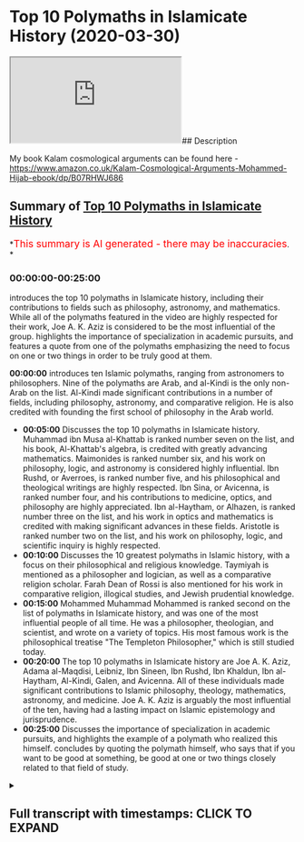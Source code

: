 # Top 10 Polymaths in Islamicate History (2020-03-30)

<iframe loading='lazy' allow='autoplay' src='https://www.youtube.com/embed/l6jwMzE5XaI'></iframe>## Description

My book Kalam cosmological arguments can be found here - <https://www.amazon.co.uk/Kalam-Cosmological-Arguments-Mohammed-Hijab-ebook/dp/B07RHWJ686>

## Summary of [Top 10 Polymaths in Islamicate History](https://www.youtube.com/watch?v=l6jwMzE5XaI)

*<span style="color:red; font-size:125%">This summary is AI generated - there may be inaccuracies</span>. *

### <a onclick="modifyYTiframeseektime('0')">00:00:00-00:25:00</a>

introduces the top 10 polymaths in Islamicate history, including their contributions to fields such as philosophy, astronomy, and mathematics. While all of the polymaths featured in the video are highly respected for their work, Joe A. K. Aziz is considered to be the most influential of the group.  highlights the importance of specialization in academic pursuits, and features a quote from one of the polymaths emphasizing the need to focus on one or two things in order to be truly good at them.

**<a onclick="modifyYTiframeseektime('0')">00:00:00</a>**  introduces ten Islamic polymaths, ranging from astronomers to philosophers. Nine of the polymaths are Arab, and al-Kindi is the only non-Arab on the list. Al-Kindi made significant contributions in a number of fields, including philosophy, astronomy, and comparative religion. He is also credited with founding the first school of philosophy in the Arab world.

* **<a onclick="modifyYTiframeseektime('300')">00:05:00</a>** Discusses the top 10 polymaths in Islamicate history. Muhammad ibn Musa al-Khattab is ranked number seven on the list, and his book, Al-Khattab's algebra, is credited with greatly advancing mathematics. Maimonides is ranked number six, and his work on philosophy, logic, and astronomy is considered highly influential. Ibn Rushd, or Averroes, is ranked number five, and his philosophical and theological writings are highly respected. Ibn Sina, or Avicenna, is ranked number four, and his contributions to medicine, optics, and philosophy are highly appreciated. Ibn al-Haytham, or Alhazen, is ranked number three on the list, and his work in optics and mathematics is credited with making significant advances in these fields. Aristotle is ranked number two on the list, and his work on philosophy, logic, and scientific inquiry is highly respected.
* **<a onclick="modifyYTiframeseektime('600')">00:10:00</a>** Discusses the 10 greatest polymaths in Islamic history, with a focus on their philosophical and religious knowledge. Taymiyah is mentioned as a philosopher and logician, as well as a comparative religion scholar. Farah Dean of Rossi is also mentioned for his work in comparative religion, illogical studies, and Jewish prudential knowledge.
* **<a onclick="modifyYTiframeseektime('900')">00:15:00</a>** Mohammed Muhammad Mohammed is ranked second on the list of polymaths in Islamicate history, and was one of the most influential people of all time. He was a philosopher, theologian, and scientist, and wrote on a variety of topics. His most famous work is the philosophical treatise "The Templeton Philosopher," which is still studied today.
* **<a onclick="modifyYTiframeseektime('1200')">00:20:00</a>** The top 10 polymaths in Islamicate history are Joe A. K. Aziz, Adama al-Maqdisi, Leibniz, Ibn Sineen, Ibn Rushd, Ibn Khaldun, Ibn al-Haytham, Al-Kindi, Galen, and Avicenna. All of these individuals made significant contributions to Islamic philosophy, theology, mathematics, astronomy, and medicine. Joe A. K. Aziz is arguably the most influential of the ten, having had a lasting impact on Islamic epistemology and jurisprudence.
* **<a onclick="modifyYTiframeseektime('1500')">00:25:00</a>** Discusses the importance of specialization in academic pursuits, and highlights the example of a polymath who realized this himself.  concludes by quoting the polymath himself, who says that if you want to be good at something, be good at one or two things closely related to that field of study.

<details><summary><h2>Full transcript with timestamps: CLICK TO EXPAND</h2></summary>

<a onclick="modifyYTiframeseektime('0')">0:00:00</a> assalamualaikum warahmatullahi what I  
<a onclick="modifyYTiframeseektime('2')">0:00:02</a> care - how are you guys doing look who  
<a onclick="modifyYTiframeseektime('6')">0:00:06</a> I've been asking me to do reading lists  
<a onclick="modifyYTiframeseektime('7')">0:00:07</a> different kinds of reading lists for  
<a onclick="modifyYTiframeseektime('8')">0:00:08</a> recommended reading and one day I might  
<a onclick="modifyYTiframeseektime('11')">0:00:11</a> actually write a reading list and put it  
<a onclick="modifyYTiframeseektime('12')">0:00:12</a> on my website  
<a onclick="modifyYTiframeseektime('14')">0:00:14</a> Muhammad a not code at UK but today  
<a onclick="modifyYTiframeseektime('18')">0:00:18</a> what I wanted to do with you guys is  
<a onclick="modifyYTiframeseektime('19')">0:00:19</a> actually take you through ten islamic  
<a onclick="modifyYTiframeseektime('22')">0:00:22</a> eight polymaths that i think you should  
<a onclick="modifyYTiframeseektime('24')">0:00:24</a> know about and i'm putting them in  
<a onclick="modifyYTiframeseektime('25')">0:00:25</a> ranking order and why have I phrased it  
<a onclick="modifyYTiframeseektime('29')">0:00:29</a> in this way ten Islamic a Poli masters  
<a onclick="modifyYTiframeseektime('31')">0:00:31</a> because Islamic a is a area where  
<a onclick="modifyYTiframeseektime('34')">0:00:34</a> Islamic rule was dominant and sometimes  
<a onclick="modifyYTiframeseektime('39')">0:00:39</a> can refer to the Caliphate like for  
<a onclick="modifyYTiframeseektime('41')">0:00:41</a> example there are made rule or are  
<a onclick="modifyYTiframeseektime('43')">0:00:43</a> bested rule etc and so when I say  
<a onclick="modifyYTiframeseektime('47')">0:00:47</a> Islamic a polymaths it doesn't  
<a onclick="modifyYTiframeseektime('48')">0:00:48</a> necessarily mean that the people that  
<a onclick="modifyYTiframeseektime('51')">0:00:51</a> are being referenced must be Muslims I  
<a onclick="modifyYTiframeseektime('52')">0:00:52</a> mean or Arabs or anything like that it  
<a onclick="modifyYTiframeseektime('55')">0:00:55</a> just means that they were living under  
<a onclick="modifyYTiframeseektime('56')">0:00:56</a> that particular rule the Islamic eighth  
<a onclick="modifyYTiframeseektime('58')">0:00:58</a> rule and I'm mentioning these ten names  
<a onclick="modifyYTiframeseektime('61')">0:01:01</a> because I do think that they are the  
<a onclick="modifyYTiframeseektime('65')">0:01:05</a> polymath are you should know about  
<a onclick="modifyYTiframeseektime('67')">0:01:07</a> now when I say polymath I'm talking  
<a onclick="modifyYTiframeseektime('70')">0:01:10</a> about someone who has a special ism in  
<a onclick="modifyYTiframeseektime('73')">0:01:13</a> more than one discipline of study and  
<a onclick="modifyYTiframeseektime('76')">0:01:16</a> has actually had an influence in that  
<a onclick="modifyYTiframeseektime('79')">0:01:19</a> academic discipline and so this is  
<a onclick="modifyYTiframeseektime('82')">0:01:22</a> different to saying for example that you  
<a onclick="modifyYTiframeseektime('85')">0:01:25</a> are the most influential person or the  
<a onclick="modifyYTiframeseektime('87')">0:01:27</a> ten most influential people culturally  
<a onclick="modifyYTiframeseektime('89')">0:01:29</a> societally politically or economically  
<a onclick="modifyYTiframeseektime('90')">0:01:30</a> that's a different thing and so for this  
<a onclick="modifyYTiframeseektime('94')">0:01:34</a> reason I'm gonna not include obviously  
<a onclick="modifyYTiframeseektime('96')">0:01:36</a> the the Prophet Muhammad and their  
<a onclick="modifyYTiframeseektime('100')">0:01:40</a> Sahaba the Companions of the Prophet or  
<a onclick="modifyYTiframeseektime('103')">0:01:43</a> even the turbine for that matter if this  
<a onclick="modifyYTiframeseektime('106')">0:01:46</a> is strictly an academic exercise where  
<a onclick="modifyYTiframeseektime('109')">0:01:49</a> we look at using my subjective value  
<a onclick="modifyYTiframeseektime('113')">0:01:53</a> judgment of course ten of the people who  
<a onclick="modifyYTiframeseektime('116')">0:01:56</a> have contributed most to in my opinion  
<a onclick="modifyYTiframeseektime('119')">0:01:59</a> obviously too in that area and what I'm  
<a onclick="modifyYTiframeseektime('126')">0:02:06</a> not including in the area is sub-saharan  
<a onclick="modifyYTiframeseektime('128')">0:02:08</a> Africa and I'll be honest with you the  
<a onclick="modifyYTiframeseektime('129')">0:02:09</a> reason why is because I have very  
<a onclick="modifyYTiframeseektime('131')">0:02:11</a> limited knowledge of the area  
<a onclick="modifyYTiframeseektime('133')">0:02:13</a> likewise I'm not including China as  
<a onclick="modifyYTiframeseektime('135')">0:02:15</a> though obviously Islam spread to China  
<a onclick="modifyYTiframeseektime('139')">0:02:19</a> I'm not including it because once again  
<a onclick="modifyYTiframeseektime('142')">0:02:22</a> my knowledge is pretty much non-existent  
<a onclick="modifyYTiframeseektime('144')">0:02:24</a> in terms of Chinese coach I'm a cadet  
<a onclick="modifyYTiframeseektime('148')">0:02:28</a> academia et cetera on these on these  
<a onclick="modifyYTiframeseektime('150')">0:02:30</a> issues so let's get started before we  
<a onclick="modifyYTiframeseektime('154')">0:02:34</a> actually start listing my criteria for  
<a onclick="modifyYTiframeseektime('157')">0:02:37</a> subjective value judgment will be  
<a onclick="modifyYTiframeseektime('159')">0:02:39</a> basically influenced in as many distinct  
<a onclick="modifyYTiframeseektime('162')">0:02:42</a> fields of study as possible so let's  
<a onclick="modifyYTiframeseektime('165')">0:02:45</a> start that number 10 the my list is L  
<a onclick="modifyYTiframeseektime('168')">0:02:48</a> Bay ruining I bitterly was a Persian he  
<a onclick="modifyYTiframeseektime('172')">0:02:52</a> was a polymath and he basically  
<a onclick="modifyYTiframeseektime('175')">0:02:55</a> specialized in more than one field he  
<a onclick="modifyYTiframeseektime('177')">0:02:57</a> specialized in astronomy in geology he  
<a onclick="modifyYTiframeseektime('181')">0:03:01</a> wrote a book called Honolulu Massoud II  
<a onclick="modifyYTiframeseektime('183')">0:03:03</a> almost out his law which was basically  
<a onclick="modifyYTiframeseektime('186')">0:03:06</a> like an encyclopedia it was encyclopedia  
<a onclick="modifyYTiframeseektime('189')">0:03:09</a> of astronomy of engineering and so on  
<a onclick="modifyYTiframeseektime('193')">0:03:13</a> and so he wrote another book called fe @  
<a onclick="modifyYTiframeseektime('197')">0:03:17</a> fe masala sorry at the feem listen art  
<a onclick="modifyYTiframeseektime('202')">0:03:22</a> and Jim which is basically and the you  
<a onclick="modifyYTiframeseektime('204')">0:03:24</a> know understanding astrology and for  
<a onclick="modifyYTiframeseektime('206')">0:03:26</a> those people at that time I strongly gen  
<a onclick="modifyYTiframeseektime('208')">0:03:28</a> astronomy were very much interlinked but  
<a onclick="modifyYTiframeseektime('210')">0:03:30</a> it was not astrological as much as it  
<a onclick="modifyYTiframeseektime('214')">0:03:34</a> was that book is actually astronomical  
<a onclick="modifyYTiframeseektime('216')">0:03:36</a> the interesting thing about by Rooney is  
<a onclick="modifyYTiframeseektime('218')">0:03:38</a> that he was also a comparative religion  
<a onclick="modifyYTiframeseektime('220')">0:03:40</a> st went to india he spent time in india  
<a onclick="modifyYTiframeseektime('223')">0:03:43</a> and he was an ideology basically he did  
<a onclick="modifyYTiframeseektime('225')">0:03:45</a> a comparative religious study between  
<a onclick="modifyYTiframeseektime('227')">0:03:47</a> like quranic and islamic precepts and  
<a onclick="modifyYTiframeseektime('230')">0:03:50</a> obviously hindu precepts and i think he  
<a onclick="modifyYTiframeseektime('231')">0:03:51</a> was probably one of the first 1050  
<a onclick="modifyYTiframeseektime('235')">0:03:55</a> milady which is gregorian calendar so  
<a onclick="modifyYTiframeseektime('239')">0:03:59</a> this is a person who has had a profound  
<a onclick="modifyYTiframeseektime('242')">0:04:02</a> impact and the reason why i put him as  
<a onclick="modifyYTiframeseektime('244')">0:04:04</a> number 10 is because of the impact he's  
<a onclick="modifyYTiframeseektime('245')">0:04:05</a> had on astronomy in particular I mean  
<a onclick="modifyYTiframeseektime('247')">0:04:07</a> this guy even basically measured the  
<a onclick="modifyYTiframeseektime('250')">0:04:10</a> radius of the sort of circumference of  
<a onclick="modifyYTiframeseektime('255')">0:04:15</a> the other of the earth and came to about  
<a onclick="modifyYTiframeseektime('258')">0:04:18</a> 2% accuracy from current day numbers so  
<a onclick="modifyYTiframeseektime('262')">0:04:22</a> this guy was most certainly someone who  
<a onclick="modifyYTiframeseektime('265')">0:04:25</a> was influential more than one field he  
<a onclick="modifyYTiframeseektime('269')">0:04:29</a> was a comparative religion Asst he was  
<a onclick="modifyYTiframeseektime('272')">0:04:32</a> an astronomer geology geology expert and  
<a onclick="modifyYTiframeseektime('276')">0:04:36</a> so on  
<a onclick="modifyYTiframeseektime('277')">0:04:37</a> number nine is al Kindi al Kindi and we  
<a onclick="modifyYTiframeseektime('281')">0:04:41</a> used to fear hope in his heart al Kindi  
<a onclick="modifyYTiframeseektime('285')">0:04:45</a> a Saba al-kindi he died 873 ad and  
<a onclick="modifyYTiframeseektime('291')">0:04:51</a> basically he was seen as like you know  
<a onclick="modifyYTiframeseektime('295')">0:04:55</a> the father of philosophy for the Arabs  
<a onclick="modifyYTiframeseektime('298')">0:04:58</a> and he was an Arab one of the only that  
<a onclick="modifyYTiframeseektime('300')">0:05:00</a> we're gonna mention on this list and the  
<a onclick="modifyYTiframeseektime('305')">0:05:05</a> reason why I put him in this is because  
<a onclick="modifyYTiframeseektime('307')">0:05:07</a> to be honest he was even referenced by I  
<a onclick="modifyYTiframeseektime('310')">0:05:10</a> mean in terms of things like mathematics  
<a onclick="modifyYTiframeseektime('312')">0:05:12</a> he might not have been as prominent but  
<a onclick="modifyYTiframeseektime('315')">0:05:15</a> in terms of philosophy he was certainly  
<a onclick="modifyYTiframeseektime('316')">0:05:16</a> incredibly influential he had a massive  
<a onclick="modifyYTiframeseektime('320')">0:05:20</a> impact to only been seen on every sana  
<a onclick="modifyYTiframeseektime('322')">0:05:22</a> his ideas would trickle through to his  
<a onclick="modifyYTiframeseektime('325')">0:05:25</a> ideas he was a physician so he basically  
<a onclick="modifyYTiframeseektime('328')">0:05:28</a> done a lot of work in medicine and  
<a onclick="modifyYTiframeseektime('333')">0:05:33</a> actually he was referenced Bible Hatem  
<a onclick="modifyYTiframeseektime('335')">0:05:35</a> and after that some contribution to  
<a onclick="modifyYTiframeseektime('339')">0:05:39</a> optics as well so you can imagine this  
<a onclick="modifyYTiframeseektime('341')">0:05:41</a> person he's put his hand in so many jars  
<a onclick="modifyYTiframeseektime('343')">0:05:43</a> and has actually been influential or  
<a onclick="modifyYTiframeseektime('347')">0:05:47</a> almost all of them talk about influence  
<a onclick="modifyYTiframeseektime('351')">0:05:51</a> number eight is al Howard's me Muhammad  
<a onclick="modifyYTiframeseektime('353')">0:05:53</a> the new even more self cover is me and  
<a onclick="modifyYTiframeseektime('356')">0:05:56</a> basically you might know him already for  
<a onclick="modifyYTiframeseektime('359')">0:05:59</a> writing a book which is very well known  
<a onclick="modifyYTiframeseektime('362')">0:06:02</a> if you don't know it you'll know about  
<a onclick="modifyYTiframeseektime('364')">0:06:04</a> the result of it which is algebra in the  
<a onclick="modifyYTiframeseektime('367')">0:06:07</a> kitab or the book that he wrote as kid  
<a onclick="modifyYTiframeseektime('369')">0:06:09</a> al khattab Albertosaurus algebra 1 mu  
<a onclick="modifyYTiframeseektime('374')">0:06:14</a> kabbalah which is basically a  
<a onclick="modifyYTiframeseektime('376')">0:06:16</a> compendious book on calculations by  
<a onclick="modifyYTiframeseektime('379')">0:06:19</a> complete by completion and balancing  
<a onclick="modifyYTiframeseektime('381')">0:06:21</a> this is a book now basically he was  
<a onclick="modifyYTiframeseektime('383')">0:06:23</a> outlining quadratic expressions and all  
<a onclick="modifyYTiframeseektime('387')">0:06:27</a> these kind of things which we learn in  
<a onclick="modifyYTiframeseektime('388')">0:06:28</a> school nowadays and by the way these  
<a onclick="modifyYTiframeseektime('391')">0:06:31</a> you'll be surprised as to the effect  
<a onclick="modifyYTiframeseektime('393')">0:06:33</a> that algebra has had on the world in  
<a onclick="modifyYTiframeseektime('394')">0:06:34</a> terms of engineering like nowadays if  
<a onclick="modifyYTiframeseektime('396')">0:06:36</a> someone if you know someone doesn't  
<a onclick="modifyYTiframeseektime('398')">0:06:38</a> doing  
<a onclick="modifyYTiframeseektime('398')">0:06:38</a> University they have to go through a  
<a onclick="modifyYTiframeseektime('401')">0:06:41</a> rigorous like mathematical program where  
<a onclick="modifyYTiframeseektime('403')">0:06:43</a> they know their algebra very well  
<a onclick="modifyYTiframeseektime('405')">0:06:45</a> because any kind of engineering you'll  
<a onclick="modifyYTiframeseektime('407')">0:06:47</a> know will depend on algebraic  
<a onclick="modifyYTiframeseektime('409')">0:06:49</a> formulations so you a lot you probably  
<a onclick="modifyYTiframeseektime('413')">0:06:53</a> walking in the street and looking at  
<a onclick="modifyYTiframeseektime('414')">0:06:54</a> buildings or maybe riding an aeroplane  
<a onclick="modifyYTiframeseektime('416')">0:06:56</a> and not realize that the impact that  
<a onclick="modifyYTiframeseektime('418')">0:06:58</a> alcohol is me has had on that is  
<a onclick="modifyYTiframeseektime('422')">0:07:02</a> actually massive because algebra has  
<a onclick="modifyYTiframeseektime('425')">0:07:05</a> facilitated the way for people to be  
<a onclick="modifyYTiframeseektime('428')">0:07:08</a> able to operate in that way  
<a onclick="modifyYTiframeseektime('430')">0:07:10</a> number seven is Maimonides or most have  
<a onclick="modifyYTiframeseektime('433')">0:07:13</a> been my own now he was a jew but it was  
<a onclick="modifyYTiframeseektime('436')">0:07:16</a> a jewish jurist the philosopher logician  
<a onclick="modifyYTiframeseektime('437')">0:07:17</a> an astronomer but this man is seen as  
<a onclick="modifyYTiframeseektime('441')">0:07:21</a> probably the most influential scholar in  
<a onclick="modifyYTiframeseektime('445')">0:07:25</a> all of judaism after him in this column  
<a onclick="modifyYTiframeseektime('448')">0:07:28</a> the second Moses he is a polymath in the  
<a onclick="modifyYTiframeseektime('452')">0:07:32</a> sense that he actually wrote on  
<a onclick="modifyYTiframeseektime('453')">0:07:33</a> different issues he was a Jewish jurist  
<a onclick="modifyYTiframeseektime('456')">0:07:36</a> he's a philosopher logician and even an  
<a onclick="modifyYTiframeseektime('458')">0:07:38</a> astronomer you know so there's books  
<a onclick="modifyYTiframeseektime('460')">0:07:40</a> that he's written in Hebrew but also  
<a onclick="modifyYTiframeseektime('463')">0:07:43</a> mostly he's written in Arabic so he  
<a onclick="modifyYTiframeseektime('464')">0:07:44</a> wrote that and that hye-rin which is the  
<a onclick="modifyYTiframeseektime('467')">0:07:47</a> guide for look perplexed which is book  
<a onclick="modifyYTiframeseektime('469')">0:07:49</a> on logic and basically takes the kind of  
<a onclick="modifyYTiframeseektime('472')">0:07:52</a> same route as like Thomas Aquinas law  
<a onclick="modifyYTiframeseektime('476')">0:07:56</a> has a lien those individuals there where  
<a onclick="modifyYTiframeseektime('478')">0:07:58</a> you kind of systematic theology proving  
<a onclick="modifyYTiframeseektime('480')">0:08:00</a> God's existence and those kinds of  
<a onclick="modifyYTiframeseektime('482')">0:08:02</a> things he was incredibly influential and  
<a onclick="modifyYTiframeseektime('485')">0:08:05</a> probably the most influential Jewish  
<a onclick="modifyYTiframeseektime('486')">0:08:06</a> scholar of all times my poem is number  
<a onclick="modifyYTiframeseektime('490')">0:08:10</a> seven because obviously he lived and  
<a onclick="modifyYTiframeseektime('492')">0:08:12</a> within the Islamic the Islamic a if you  
<a onclick="modifyYTiframeseektime('495')">0:08:15</a> like and so his work flourished in the  
<a onclick="modifyYTiframeseektime('498')">0:08:18</a> context of Islamic rule  
<a onclick="modifyYTiframeseektime('501')">0:08:21</a> six is even hater know able hater will  
<a onclick="modifyYTiframeseektime('506')">0:08:26</a> be known for his book of optics now  
<a onclick="modifyYTiframeseektime('509')">0:08:29</a> really and truly the book of optics was  
<a onclick="modifyYTiframeseektime('511')">0:08:31</a> a massive breakthrough in the way we  
<a onclick="modifyYTiframeseektime('514')">0:08:34</a> perceived basically optics and he ran  
<a onclick="modifyYTiframeseektime('518')">0:08:38</a> experiments which he did in a systematic  
<a onclick="modifyYTiframeseektime('521')">0:08:41</a> and scientific way to try and basically  
<a onclick="modifyYTiframeseektime('526')">0:08:46</a> understand how optics work and how the  
<a onclick="modifyYTiframeseektime('529')">0:08:49</a> human eye works and he wrote a lot of  
<a onclick="modifyYTiframeseektime('532')">0:08:52</a> things and what really made him special  
<a onclick="modifyYTiframeseektime('534')">0:08:54</a> in addition to all these great  
<a onclick="modifyYTiframeseektime('536')">0:08:56</a> contributions to objects is actually his  
<a onclick="modifyYTiframeseektime('538')">0:08:58</a> contribution to what we would call today  
<a onclick="modifyYTiframeseektime('539')">0:08:59</a> as a philosophy of science because  
<a onclick="modifyYTiframeseektime('541')">0:09:01</a> really and truly what he did whilst he  
<a onclick="modifyYTiframeseektime('544')">0:09:04</a> was doing his science he wasn't just  
<a onclick="modifyYTiframeseektime('545')">0:09:05</a> thinking as many unfortunately  
<a onclick="modifyYTiframeseektime('547')">0:09:07</a> scientists do now when they go to the  
<a onclick="modifyYTiframeseektime('548')">0:09:08</a> laboratory about the systems but he was  
<a onclick="modifyYTiframeseektime('550')">0:09:10</a> thinking about how to refine the systems  
<a onclick="modifyYTiframeseektime('553')">0:09:13</a> itself and this is called the philosophy  
<a onclick="modifyYTiframeseektime('555')">0:09:15</a> of science so he has seen as kind of  
<a onclick="modifyYTiframeseektime('557')">0:09:17</a> like an architect for the philosophy of  
<a onclick="modifyYTiframeseektime('559')">0:09:19</a> science  
<a onclick="modifyYTiframeseektime('559')">0:09:19</a> he put conditions in place he saw what  
<a onclick="modifyYTiframeseektime('562')">0:09:22</a> would be appropriate what wouldn't be  
<a onclick="modifyYTiframeseektime('563')">0:09:23</a> appropriate cetera but in addition to  
<a onclick="modifyYTiframeseektime('566')">0:09:26</a> that he wrote about a standing of like  
<a onclick="modifyYTiframeseektime('568')">0:09:28</a> the history of these things like history  
<a onclick="modifyYTiframeseektime('572')">0:09:32</a> philosophy history of intellectuals I  
<a onclick="modifyYTiframeseektime('575')">0:09:35</a> wanted to do a same video like this but  
<a onclick="modifyYTiframeseektime('577')">0:09:37</a> for the Western world because one of the  
<a onclick="modifyYTiframeseektime('579')">0:09:39</a> people I definitely put on my top ten in  
<a onclick="modifyYTiframeseektime('581')">0:09:41</a> the Western world would be told me now  
<a onclick="modifyYTiframeseektime('582')">0:09:42</a> told him he basically wrote a book and  
<a onclick="modifyYTiframeseektime('585')">0:09:45</a> this book that told me he was in Helenus  
<a onclick="modifyYTiframeseektime('588')">0:09:48</a> he was a Hellenistic thinker yeah so he  
<a onclick="modifyYTiframeseektime('590')">0:09:50</a> exists at the same kind of time in the  
<a onclick="modifyYTiframeseektime('593')">0:09:53</a> Greek ancient Greek time where Aristotle  
<a onclick="modifyYTiframeseektime('595')">0:09:55</a> and those guys also existed and totally  
<a onclick="modifyYTiframeseektime('597')">0:09:57</a> basically had a very he had he had a  
<a onclick="modifyYTiframeseektime('601')">0:10:01</a> theory on geocentric geocentric models  
<a onclick="modifyYTiframeseektime('603')">0:10:03</a> where he basically pretty it was a but  
<a onclick="modifyYTiframeseektime('605')">0:10:05</a> basically was a working model on how he  
<a onclick="modifyYTiframeseektime('608')">0:10:08</a> thought basically the Sun goes around  
<a onclick="modifyYTiframeseektime('610')">0:10:10</a> the earth and but not only that but all  
<a onclick="modifyYTiframeseektime('611')">0:10:11</a> of the all of the planets go around the  
<a onclick="modifyYTiframeseektime('614')">0:10:14</a> earth and he had these kind of eccentric  
<a onclick="modifyYTiframeseektime('615')">0:10:15</a> circles etc this was part of Ptolemies  
<a onclick="modifyYTiframeseektime('618')">0:10:18</a> model but Ptolemies model his geocentric  
<a onclick="modifyYTiframeseektime('621')">0:10:21</a> model persisted for basically I would  
<a onclick="modifyYTiframeseektime('624')">0:10:24</a> say a millennium more than a millennium  
<a onclick="modifyYTiframeseektime('626')">0:10:26</a> after his death so everyone was going  
<a onclick="modifyYTiframeseektime('629')">0:10:29</a> along with this geocentric model all the  
<a onclick="modifyYTiframeseektime('630')">0:10:30</a> astronomers were using totem his work  
<a onclick="modifyYTiframeseektime('632')">0:10:32</a> that's why he would be action  
<a onclick="modifyYTiframeseektime('634')">0:10:34</a> even despite the fact that we would  
<a onclick="modifyYTiframeseektime('635')">0:10:35</a> consider him wrong now because of a  
<a onclick="modifyYTiframeseektime('637')">0:10:37</a> heliocentric model he'd be considered  
<a onclick="modifyYTiframeseektime('639')">0:10:39</a> one of the greatest thinkers of Western  
<a onclick="modifyYTiframeseektime('641')">0:10:41</a> history told him me however now if the  
<a onclick="modifyYTiframeseektime('645')">0:10:45</a> Haitham wrote a book which is translated  
<a onclick="modifyYTiframeseektime('648')">0:10:48</a> into English as the doubts concerning  
<a onclick="modifyYTiframeseektime('650')">0:10:50</a> Ptolemy and this is a lesson for us  
<a onclick="modifyYTiframeseektime('652')">0:10:52</a> because when basically people in the  
<a onclick="modifyYTiframeseektime('655')">0:10:55</a> Islamic Golden Age and this would be  
<a onclick="modifyYTiframeseektime('657')">0:10:57</a> considered the Islamic Golden Age but  
<a onclick="modifyYTiframeseektime('659')">0:10:59</a> when they started to doubt yeah when  
<a onclick="modifyYTiframeseektime('661')">0:11:01</a> they started to doubt and they started  
<a onclick="modifyYTiframeseektime('663')">0:11:03</a> to challenge prevailing Greek ideas that  
<a onclick="modifyYTiframeseektime('666')">0:11:06</a> is when they made their best and most  
<a onclick="modifyYTiframeseektime('668')">0:11:08</a> impressive innovative contributions in  
<a onclick="modifyYTiframeseektime('670')">0:11:10</a> all fields and it's a lesson to us  
<a onclick="modifyYTiframeseektime('673')">0:11:13</a> because nowadays we it's not even about  
<a onclick="modifyYTiframeseektime('675')">0:11:15</a> it's not even astronomical now we have  
<a onclick="modifyYTiframeseektime('677')">0:11:17</a> ideological things which we're afraid to  
<a onclick="modifyYTiframeseektime('679')">0:11:19</a> challenge things like second wave  
<a onclick="modifyYTiframeseektime('680')">0:11:20</a> feminism or things like liberalism or  
<a onclick="modifyYTiframeseektime('683')">0:11:23</a> things like communism in in a previous  
<a onclick="modifyYTiframeseektime('685')">0:11:25</a> time where those ideas are so pervasive  
<a onclick="modifyYTiframeseektime('688')">0:11:28</a> because they've been propounded by a  
<a onclick="modifyYTiframeseektime('690')">0:11:30</a> superpower military superpower that  
<a onclick="modifyYTiframeseektime('693')">0:11:33</a> we're afraid to challenge them but if  
<a onclick="modifyYTiframeseektime('695')">0:11:35</a> you think about will hate them here he's  
<a onclick="modifyYTiframeseektime('697')">0:11:37</a> challenging the only Greek ideas of a  
<a onclick="modifyYTiframeseektime('700')">0:11:40</a> philosophical perspective but he's  
<a onclick="modifyYTiframeseektime('701')">0:11:41</a> challenging Ptolemy told him is  
<a onclick="modifyYTiframeseektime('704')">0:11:44</a> astronomy which was seen as kind of like  
<a onclick="modifyYTiframeseektime('707')">0:11:47</a> an immutable philosophy or an  
<a onclick="modifyYTiframeseektime('709')">0:11:49</a> incorrigible philosophy or astronomy for  
<a onclick="modifyYTiframeseektime('712')">0:11:52</a> over four centuries people really had it  
<a onclick="modifyYTiframeseektime('715')">0:11:55</a> entrenched in their astronomical mine  
<a onclick="modifyYTiframeseektime('716')">0:11:56</a> and the cosmological image of the  
<a onclick="modifyYTiframeseektime('718')">0:11:58</a> universe was a geocentric one and they  
<a onclick="modifyYTiframeseektime('720')">0:12:00</a> used Toto me as the main academic you  
<a onclick="modifyYTiframeseektime('725')">0:12:05</a> know reasoning for that and his model of  
<a onclick="modifyYTiframeseektime('727')">0:12:07</a> eccentric revolutions of the planets and  
<a onclick="modifyYTiframeseektime('730')">0:12:10</a> he had a whole theory so the fact that  
<a onclick="modifyYTiframeseektime('733')">0:12:13</a> he did that was big and and that's why I  
<a onclick="modifyYTiframeseektime('737')">0:12:17</a> put him is number six number five is  
<a onclick="modifyYTiframeseektime('739')">0:12:19</a> folklore Dean arrazi now we're moving  
<a onclick="modifyYTiframeseektime('741')">0:12:21</a> away from Canada scientific aspects now  
<a onclick="modifyYTiframeseektime('743')">0:12:23</a> to more a theological aspects and a  
<a onclick="modifyYTiframeseektime('745')">0:12:25</a> philosophical aspects because faculty de  
<a onclick="modifyYTiframeseektime('747')">0:12:27</a> Rossi was not known as an astronomer or  
<a onclick="modifyYTiframeseektime('749')">0:12:29</a> you know a medical expert but he was  
<a onclick="modifyYTiframeseektime('753')">0:12:33</a> known as one of the main exegetes of  
<a onclick="modifyYTiframeseektime('756')">0:12:36</a> Islam actually his tough seer you know a  
<a onclick="modifyYTiframeseektime('759')">0:12:39</a> tough silly Kabir or the great  
<a onclick="modifyYTiframeseektime('762')">0:12:42</a> commentary is one the biggest and most  
<a onclick="modifyYTiframeseektime('764')">0:12:44</a> profound tefa seer of all times  
<a onclick="modifyYTiframeseektime('767')">0:12:47</a> Oh  
<a onclick="modifyYTiframeseektime('767')">0:12:47</a> basically exegetical works and in that  
<a onclick="modifyYTiframeseektime('770')">0:12:50</a> tough serie realized a lot of the  
<a onclick="modifyYTiframeseektime('772')">0:12:52</a> emphasis is on language which is why  
<a onclick="modifyYTiframeseektime('775')">0:12:55</a> it's very very fair for us to actually  
<a onclick="modifyYTiframeseektime('777')">0:12:57</a> consider him a linguist in addition as  
<a onclick="modifyYTiframeseektime('780')">0:13:00</a> being an XJ even though he didn't as far  
<a onclick="modifyYTiframeseektime('783')">0:13:03</a> as I know right any you know or he  
<a onclick="modifyYTiframeseektime('785')">0:13:05</a> didn't specialize in language in any  
<a onclick="modifyYTiframeseektime('787')">0:13:07</a> formal sense in the same way as someone  
<a onclick="modifyYTiframeseektime('789')">0:13:09</a> like maybe a see away oh I don't know as  
<a onclick="modifyYTiframeseektime('792')">0:13:12</a> I'm actually would have but in that same  
<a onclick="modifyYTiframeseektime('795')">0:13:15</a> vein though we have to look at his have  
<a onclick="modifyYTiframeseektime('797')">0:13:17</a> seen is very much linguistic so I would  
<a onclick="modifyYTiframeseektime('799')">0:13:19</a> consider him a linguist and exergy  
<a onclick="modifyYTiframeseektime('801')">0:13:21</a> a logician because he wrote katha  
<a onclick="modifyYTiframeseektime('804')">0:13:24</a> beautiful Kabir which is basically the  
<a onclick="modifyYTiframeseektime('806')">0:13:26</a> major book her on logic but he also  
<a onclick="modifyYTiframeseektime('808')">0:13:28</a> wrote many works in philosophy and  
<a onclick="modifyYTiframeseektime('811')">0:13:31</a> philosophical kind of theology if you  
<a onclick="modifyYTiframeseektime('813')">0:13:33</a> like as well oh he could even argues he  
<a onclick="modifyYTiframeseektime('816')">0:13:36</a> would refer to as that philosophy of  
<a onclick="modifyYTiframeseektime('818')">0:13:38</a> religion so these things here fast road  
<a onclick="modifyYTiframeseektime('821')">0:13:41</a> Dean of Rossi was one of the most  
<a onclick="modifyYTiframeseektime('823')">0:13:43</a> profound and influential scholars to the  
<a onclick="modifyYTiframeseektime('826')">0:13:46</a> extent whereby actually his kind of  
<a onclick="modifyYTiframeseektime('828')">0:13:48</a> credo ideas are still being used and  
<a onclick="modifyYTiframeseektime('830')">0:13:50</a> propounded nowadays in Metairie and  
<a onclick="modifyYTiframeseektime('832')">0:13:52</a> ashari circles much to the credit of  
<a onclick="modifyYTiframeseektime('835')">0:13:55</a> Rossi so most of the kind of credo  
<a onclick="modifyYTiframeseektime('839')">0:13:59</a> ammunition used nowadays in a polemical  
<a onclick="modifyYTiframeseektime('842')">0:14:02</a> sense goes back to Farah Dean of Rossi  
<a onclick="modifyYTiframeseektime('845')">0:14:05</a> I'm talking about pilaris ism number  
<a onclick="modifyYTiframeseektime('847')">0:14:07</a> four is even taymiyah himself now once  
<a onclick="modifyYTiframeseektime('851')">0:14:11</a> again he's not is not really a he's not  
<a onclick="modifyYTiframeseektime('853')">0:14:13</a> known for his astronomy he's not known  
<a onclick="modifyYTiframeseektime('855')">0:14:15</a> for his medical knowledge but he is  
<a onclick="modifyYTiframeseektime('857')">0:14:17</a> known for his Jewish Prudential  
<a onclick="modifyYTiframeseektime('858')">0:14:18</a> knowledge his philosophical knowledge  
<a onclick="modifyYTiframeseektime('859')">0:14:19</a> his logical knowledge and his  
<a onclick="modifyYTiframeseektime('861')">0:14:21</a> comparative religion knowledge so I  
<a onclick="modifyYTiframeseektime('863')">0:14:23</a> would consider him yes a comparative  
<a onclick="modifyYTiframeseektime('865')">0:14:25</a> religion it's because of his Katti batti  
<a onclick="modifyYTiframeseektime('867')">0:14:27</a> are bizarre here which was one of the  
<a onclick="modifyYTiframeseektime('869')">0:14:29</a> most comprehensive and impressive works  
<a onclick="modifyYTiframeseektime('871')">0:14:31</a> which is the kind of the correct reply  
<a onclick="modifyYTiframeseektime('874')">0:14:34</a> to the Christians  
<a onclick="modifyYTiframeseektime('876')">0:14:36</a> it's a polemical work against the  
<a onclick="modifyYTiframeseektime('878')">0:14:38</a> Christian presuppositions but it is one  
<a onclick="modifyYTiframeseektime('880')">0:14:40</a> which shows a high level especially for  
<a onclick="modifyYTiframeseektime('882')">0:14:42</a> that time of research yeah done you know  
<a onclick="modifyYTiframeseektime('887')">0:14:47</a> in terms of Christianity  
<a onclick="modifyYTiframeseektime('889')">0:14:49</a> now he's different to Albert you obey  
<a onclick="modifyYTiframeseektime('890')">0:14:50</a> Rooney because L by Rory was also  
<a onclick="modifyYTiframeseektime('891')">0:14:51</a> comparative religion aspo he but advair  
<a onclick="modifyYTiframeseektime('894')">0:14:54</a> only makes it very clear when he's  
<a onclick="modifyYTiframeseektime('895')">0:14:55</a> talking about his in his  
<a onclick="modifyYTiframeseektime('897')">0:14:57</a> in the illogical studies that actually  
<a onclick="modifyYTiframeseektime('899')">0:14:59</a> I'm not here to try and you know  
<a onclick="modifyYTiframeseektime('901')">0:15:01</a> disprove the Hindu ideas  
<a onclick="modifyYTiframeseektime('903')">0:15:03</a> he said I'm trying to just do an  
<a onclick="modifyYTiframeseektime('905')">0:15:05</a> objective review whereas obviously  
<a onclick="modifyYTiframeseektime('907')">0:15:07</a> wouldn't a mere comes from a multiple  
<a onclick="modifyYTiframeseektime('908')">0:15:08</a> polemical stance but both are academic  
<a onclick="modifyYTiframeseektime('910')">0:15:10</a> both find academic vantage points I mean  
<a onclick="modifyYTiframeseektime('913')">0:15:13</a> you can do either and still be a  
<a onclick="modifyYTiframeseektime('915')">0:15:15</a> comparative religion estudar than 13:28  
<a onclick="modifyYTiframeseektime('919')">0:15:19</a> and basically the interesting thing  
<a onclick="modifyYTiframeseektime('920')">0:15:20</a> about Minh tamiya he's about seven  
<a onclick="modifyYTiframeseektime('922')">0:15:22</a> hundred years after the Prophet Muhammad  
<a onclick="modifyYTiframeseektime('923')">0:15:23</a> and seven hundred years before us  
<a onclick="modifyYTiframeseektime('925')">0:15:25</a> so his slap-bang in the middle of the  
<a onclick="modifyYTiframeseektime('928')">0:15:28</a> historical timeline in terms of where he  
<a onclick="modifyYTiframeseektime('930')">0:15:30</a> stands  
<a onclick="modifyYTiframeseektime('931')">0:15:31</a> another thing about him is that his the  
<a onclick="modifyYTiframeseektime('933')">0:15:33</a> production of scholars that he's  
<a onclick="modifyYTiframeseektime('934')">0:15:34</a> produced is something quite amazing so  
<a onclick="modifyYTiframeseektime('937')">0:15:37</a> he's produced scholars like him hyemi  
<a onclick="modifyYTiframeseektime('939')">0:15:39</a> josiya even kathira there be a Missy you  
<a onclick="modifyYTiframeseektime('942')">0:15:42</a> know even muffler and the list goes on  
<a onclick="modifyYTiframeseektime('944')">0:15:44</a> and on so his influence you know it  
<a onclick="modifyYTiframeseektime('947')">0:15:47</a> stretches a long time into our present  
<a onclick="modifyYTiframeseektime('951')">0:15:51</a> day and why this is why I put him as  
<a onclick="modifyYTiframeseektime('952')">0:15:52</a> number four because he's still  
<a onclick="modifyYTiframeseektime('954')">0:15:54</a> influential just like Muslim in my own  
<a onclick="modifyYTiframeseektime('955')">0:15:55</a> but you could say only demographically  
<a onclick="modifyYTiframeseektime('958')">0:15:58</a> more influential scale because Muslim  
<a onclick="modifyYTiframeseektime('963')">0:16:03</a> Sudanese and in particular Salafism  
<a onclick="modifyYTiframeseektime('965')">0:16:05</a> because he's really influenced salafism  
<a onclick="modifyYTiframeseektime('967')">0:16:07</a> are more numerous and number than than  
<a onclick="modifyYTiframeseektime('970')">0:16:10</a> the Jewish community the entire Jewish  
<a onclick="modifyYTiframeseektime('973')">0:16:13</a> community in fact so his his  
<a onclick="modifyYTiframeseektime('976')">0:16:16</a> contribution is massive and he's still  
<a onclick="modifyYTiframeseektime('979')">0:16:19</a> being referenced today in almost all  
<a onclick="modifyYTiframeseektime('981')">0:16:21</a> theological and academics if you don't  
<a onclick="modifyYTiframeseektime('982')">0:16:22</a> know Herman taymiyah was you should know  
<a onclick="modifyYTiframeseektime('984')">0:16:24</a> because he is most certainly one of the  
<a onclick="modifyYTiframeseektime('988')">0:16:28</a> most influential men in history actually  
<a onclick="modifyYTiframeseektime('990')">0:16:30</a> to be honest so I've put him as number  
<a onclick="modifyYTiframeseektime('993')">0:16:33</a> four there number three is even rushed  
<a onclick="modifyYTiframeseektime('995')">0:16:35</a> now Abel rose to you by arguing ok how  
<a onclick="modifyYTiframeseektime('997')">0:16:37</a> can you put in rush before Bentham Mia  
<a onclick="modifyYTiframeseektime('999')">0:16:39</a> maybe a you know hardcore Soloff is  
<a onclick="modifyYTiframeseektime('1001')">0:16:41</a> watching  
<a onclick="modifyYTiframeseektime('1003')">0:16:43</a> as a higher level than they've been  
<a onclick="modifyYTiframeseektime('1005')">0:16:45</a> Tamia and look this shows you this and  
<a onclick="modifyYTiframeseektime('1006')">0:16:46</a> this shows you I said this in be quite a  
<a onclick="modifyYTiframeseektime('1007')">0:16:47</a> placement brother because right now I'm  
<a onclick="modifyYTiframeseektime('1010')">0:16:50</a> not making in a credo point now soldiers  
<a onclick="modifyYTiframeseektime('1011')">0:16:51</a> in the beginning I put a Jew in this top  
<a onclick="modifyYTiframeseektime('1015')">0:16:55</a> 10 and I'm not making a point of creed  
<a onclick="modifyYTiframeseektime('1018')">0:16:58</a> or not trying to muddy call it succumb  
<a onclick="modifyYTiframeseektime('1024')">0:17:04</a> to my denominational urges right now I'm  
<a onclick="modifyYTiframeseektime('1026')">0:17:06</a> just you know making a point of  
<a onclick="modifyYTiframeseektime('1029')">0:17:09</a> objective reality rushed is there is why  
<a onclick="modifyYTiframeseektime('1032')">0:17:12</a> I put him as number three is because of  
<a onclick="modifyYTiframeseektime('1034')">0:17:14</a> his contribution to so many different  
<a onclick="modifyYTiframeseektime('1037')">0:17:17</a> fields including philosophy theology  
<a onclick="modifyYTiframeseektime('1039')">0:17:19</a> medicine astronomy mathematics fit which  
<a onclick="modifyYTiframeseektime('1044')">0:17:24</a> is Islamic jurisprudence and so on and  
<a onclick="modifyYTiframeseektime('1046')">0:17:26</a> so forth he wrote Baudette and washed  
<a onclick="modifyYTiframeseektime('1047')">0:17:27</a> ahead which is something by the way that  
<a onclick="modifyYTiframeseektime('1051')">0:17:31</a> is studied in medina university which is  
<a onclick="modifyYTiframeseektime('1053')">0:17:33</a> a conservative university so  
<a onclick="modifyYTiframeseektime('1056')">0:17:36</a> quote-unquote conservative but bedazzled  
<a onclick="modifyYTiframeseektime('1058')">0:17:38</a> mooster hey this is well known but he  
<a onclick="modifyYTiframeseektime('1061')">0:17:41</a> also wrote a cool yet first tip which is  
<a onclick="modifyYTiframeseektime('1063')">0:17:43</a> basically the comprehensive knowledge of  
<a onclick="modifyYTiframeseektime('1066')">0:17:46</a> medicine so for him to do both of those  
<a onclick="modifyYTiframeseektime('1068')">0:17:48</a> things there that's really for me is  
<a onclick="modifyYTiframeseektime('1071')">0:17:51</a> asked astonishing that he could actually  
<a onclick="modifyYTiframeseektime('1073')">0:17:53</a> have contributions like this  
<a onclick="modifyYTiframeseektime('1074')">0:17:54</a> unfortunately a lot of his astronomical  
<a onclick="modifyYTiframeseektime('1076')">0:17:56</a> stuff hasn't survived but we know that  
<a onclick="modifyYTiframeseektime('1078')">0:17:58</a> he was part of a movement that was  
<a onclick="modifyYTiframeseektime('1080')">0:18:00</a> casting aspersion on old Telemachus  
<a onclick="modifyYTiframeseektime('1084')">0:18:04</a> centricity and though he's like I  
<a onclick="modifyYTiframeseektime('1087')">0:18:07</a> haven't seen many of his muscle taught  
<a onclick="modifyYTiframeseektime('1089')">0:18:09</a> or his manuscripts maybe they haven't  
<a onclick="modifyYTiframeseektime('1091')">0:18:11</a> been miss catalogs or something but in  
<a onclick="modifyYTiframeseektime('1093')">0:18:13</a> astronomy he's been referenced by all  
<a onclick="modifyYTiframeseektime('1095')">0:18:15</a> the other astronomers you know his time  
<a onclick="modifyYTiframeseektime('1097')">0:18:17</a> in the Golden Age and he's seen as in  
<a onclick="modifyYTiframeseektime('1099')">0:18:19</a> that movement to push back against the  
<a onclick="modifyYTiframeseektime('1102')">0:18:22</a> tone of make series despite the fact  
<a onclick="modifyYTiframeseektime('1106')">0:18:26</a> that he was a great commentator for  
<a onclick="modifyYTiframeseektime('1108')">0:18:28</a> Aristotle in fact he was referred to as  
<a onclick="modifyYTiframeseektime('1109')">0:18:29</a> the commentator you know for Aristotle  
<a onclick="modifyYTiframeseektime('1112')">0:18:32</a> so he was here ought to have that effort  
<a onclick="modifyYTiframeseektime('1114')">0:18:34</a> which obviously is a response to has a  
<a onclick="modifyYTiframeseektime('1116')">0:18:36</a> least Hamilton philosopher he didn't  
<a onclick="modifyYTiframeseektime('1119')">0:18:39</a> disagree with as Elian every point but  
<a onclick="modifyYTiframeseektime('1121')">0:18:41</a> that's another massive philosophical  
<a onclick="modifyYTiframeseektime('1123')">0:18:43</a> work which shows you the depth of his  
<a onclick="modifyYTiframeseektime('1125')">0:18:45</a> knowledge in that field so for those  
<a onclick="modifyYTiframeseektime('1127')">0:18:47</a> reasons because he was one of the few  
<a onclick="modifyYTiframeseektime('1129')">0:18:49</a> people that could be good in science and  
<a onclick="modifyYTiframeseektime('1131')">0:18:51</a> good and social science I had to put him  
<a onclick="modifyYTiframeseektime('1133')">0:18:53</a> as number three  
<a onclick="modifyYTiframeseektime('1135')">0:18:55</a> because this is about polymaths how much  
<a onclick="modifyYTiframeseektime('1137')">0:18:57</a> of a polymath you are okay now become  
<a onclick="modifyYTiframeseektime('1139')">0:18:59</a> number two el Ezeli and Muhammad as then  
<a onclick="modifyYTiframeseektime('1142')">0:19:02</a> Mohammed Mohammed Mohammed in to seal  
<a onclick="modifyYTiframeseektime('1145')">0:19:05</a> has early um-hum and the year he died is  
<a onclick="modifyYTiframeseektime('1149')">0:19:09</a> gonna be memorable for all because I see  
<a onclick="modifyYTiframeseektime('1151')">0:19:11</a> a 1 1 1 1 log percent more time yes year  
<a onclick="modifyYTiframeseektime('1155')">0:19:15</a> 1 1 1 1 and he was one of the most  
<a onclick="modifyYTiframeseektime('1157')">0:19:17</a> prominent and influential I mean you can  
<a onclick="modifyYTiframeseektime('1160')">0:19:20</a> he is one of the most influential people  
<a onclick="modifyYTiframeseektime('1162')">0:19:22</a> all time yeah trust me he was a polymath  
<a onclick="modifyYTiframeseektime('1168')">0:19:28</a> he wrote on philosophy theology  
<a onclick="modifyYTiframeseektime('1172')">0:19:32</a> jurisprudence and he knew about  
<a onclick="modifyYTiframeseektime('1173')">0:19:33</a> mathematics now once again if he did  
<a onclick="modifyYTiframeseektime('1178')">0:19:38</a> there is what I haven't put him as  
<a onclick="modifyYTiframeseektime('1180')">0:19:40</a> number one is because he didn't write on  
<a onclick="modifyYTiframeseektime('1182')">0:19:42</a> only astronomical sciences on on physics  
<a onclick="modifyYTiframeseektime('1186')">0:19:46</a> etc was the number number one person  
<a onclick="modifyYTiframeseektime('1188')">0:19:48</a> that I'm gonna mention they'd do those  
<a onclick="modifyYTiframeseektime('1190')">0:19:50</a> things he wrote a Templeton philosopher  
<a onclick="modifyYTiframeseektime('1193')">0:19:53</a> which is probably one of the most well  
<a onclick="modifyYTiframeseektime('1194')">0:19:54</a> known works a hero which is the  
<a onclick="modifyYTiframeseektime('1195')">0:19:55</a> Inquisitor philosophers but he also  
<a onclick="modifyYTiframeseektime('1197')">0:19:57</a> wrote something like a most as far and  
<a onclick="modifyYTiframeseektime('1199')">0:19:59</a> most Asif Asif book and his teacher  
<a onclick="modifyYTiframeseektime('1203')">0:20:03</a> l.joe a knee he wrote another book on a  
<a onclick="modifyYTiframeseektime('1207')">0:20:07</a> sulphate which basically Mustapha is I  
<a onclick="modifyYTiframeseektime('1209')">0:20:09</a> would say is a refined version of and it  
<a onclick="modifyYTiframeseektime('1213')">0:20:13</a> was tossed father a surly book with this  
<a onclick="modifyYTiframeseektime('1215')">0:20:15</a> Asura fifth book the hero has such a  
<a onclick="modifyYTiframeseektime('1219')">0:20:19</a> lasting impact I even went into humbly  
<a onclick="modifyYTiframeseektime('1221')">0:20:21</a> circles obviously someone like him nope  
<a onclick="modifyYTiframeseektime('1223')">0:20:23</a> Adama  
<a onclick="modifyYTiframeseektime('1224')">0:20:24</a> alma courtesy heroes never known another  
<a onclick="modifyYTiframeseektime('1229')">0:20:29</a> which is another holy textbook it's very  
<a onclick="modifyYTiframeseektime('1232')">0:20:32</a> much connected to al Mustafa and if you  
<a onclick="modifyYTiframeseektime('1235')">0:20:35</a> look at the first manuscripts I ignored  
<a onclick="modifyYTiframeseektime('1237')">0:20:37</a> my role in terms of another it had an  
<a onclick="modifyYTiframeseektime('1240')">0:20:40</a> epistemological  
<a onclick="modifyYTiframeseektime('1242')">0:20:42</a> preamble if you like so in the beginning  
<a onclick="modifyYTiframeseektime('1245')">0:20:45</a> of almost as far along as le revised  
<a onclick="modifyYTiframeseektime('1248')">0:20:48</a> epistemology which is basically a  
<a onclick="modifyYTiframeseektime('1251')">0:20:51</a> philosophical sub-branch even up Adama  
<a onclick="modifyYTiframeseektime('1253')">0:20:53</a> and his because basically I wrote was  
<a onclick="modifyYTiframeseektime('1255')">0:20:55</a> another is I would say is an  
<a onclick="modifyYTiframeseektime('1257')">0:20:57</a> abbreviation or some kind of  
<a onclick="modifyYTiframeseektime('1258')">0:20:58</a> condensation of condensed version sorry  
<a onclick="modifyYTiframeseektime('1261')">0:21:01</a> of almost a song he also left that in  
<a onclick="modifyYTiframeseektime('1265')">0:21:05</a> but then there was a bit of a kind of  
<a onclick="modifyYTiframeseektime('1268')">0:21:08</a> backlash and humbly circles having said  
<a onclick="modifyYTiframeseektime('1270')">0:21:10</a> that though he has such an impact on  
<a onclick="modifyYTiframeseektime('1274')">0:21:14</a> basically us all because a soul elf it  
<a onclick="modifyYTiframeseektime('1276')">0:21:16</a> is very much connected to logical  
<a onclick="modifyYTiframeseektime('1279')">0:21:19</a> precepts and so alphas early alphas  
<a onclick="modifyYTiframeseektime('1283')">0:21:23</a> early has has an impact on that had an  
<a onclick="modifyYTiframeseektime('1286')">0:21:26</a> impact on Islamic philosophy from that's  
<a onclick="modifyYTiframeseektime('1288')">0:21:28</a> kind of replied to the philosophers book  
<a onclick="modifyYTiframeseektime('1290')">0:21:30</a> hero and obviously he was a chef I and  
<a onclick="modifyYTiframeseektime('1294')">0:21:34</a> jurisprudence he was a master of that as  
<a onclick="modifyYTiframeseektime('1296')">0:21:36</a> well he was also of Persian origin which  
<a onclick="modifyYTiframeseektime('1298')">0:21:38</a> shows us that this list is dominated by  
<a onclick="modifyYTiframeseektime('1301')">0:21:41</a> the Persians talking about someone who's  
<a onclick="modifyYTiframeseektime('1303')">0:21:43</a> of Persian origin and someone who's had  
<a onclick="modifyYTiframeseektime('1305')">0:21:45</a> a massive impact unfortunately not  
<a onclick="modifyYTiframeseektime('1308')">0:21:48</a> someone who has an emetic fear of I'm  
<a onclick="modifyYTiframeseektime('1311')">0:21:51</a> not saying that's unfortunate in a sense  
<a onclick="modifyYTiframeseektime('1312')">0:21:52</a> it's a wrong take fear  
<a onclick="modifyYTiframeseektime('1313')">0:21:53</a> it's just unfortunate i he fell into  
<a onclick="modifyYTiframeseektime('1316')">0:21:56</a> these mistakes of takfeer eben cena who  
<a onclick="modifyYTiframeseektime('1320')">0:22:00</a> died 10:37 he's number one in my opinion  
<a onclick="modifyYTiframeseektime('1322')">0:22:02</a> and the reason why he's clearly not a  
<a onclick="modifyYTiframeseektime('1324')">0:22:04</a> head and shoulders in terms of being a  
<a onclick="modifyYTiframeseektime('1326')">0:22:06</a> polymath above everybody else is because  
<a onclick="modifyYTiframeseektime('1329')">0:22:09</a> frankly he was able to contribute more  
<a onclick="modifyYTiframeseektime('1332')">0:22:12</a> to all of the other sub branches that  
<a onclick="modifyYTiframeseektime('1334')">0:22:14</a> anyone else had been able to do that  
<a onclick="modifyYTiframeseektime('1336')">0:22:16</a> seriously it's been able to contribute  
<a onclick="modifyYTiframeseektime('1338')">0:22:18</a> to things like astronomy and philosophy  
<a onclick="modifyYTiframeseektime('1343')">0:22:23</a> to a high high level obviously my book  
<a onclick="modifyYTiframeseektime('1346')">0:22:26</a> that I wrote Kalam cosmological  
<a onclick="modifyYTiframeseektime('1348')">0:22:28</a> arguments which is available online I  
<a onclick="modifyYTiframeseektime('1350')">0:22:30</a> spent a lot of time on it but Xena  
<a onclick="modifyYTiframeseektime('1352')">0:22:32</a> and the reason why my opinion is because  
<a onclick="modifyYTiframeseektime('1354')">0:22:34</a> everyone else learned from him even as I  
<a onclick="modifyYTiframeseektime('1356')">0:22:36</a> Lee who attacked him I I think he  
<a onclick="modifyYTiframeseektime('1358')">0:22:38</a> basically is very clear that he agrees  
<a onclick="modifyYTiframeseektime('1360')">0:22:40</a> with him or so many things even in  
<a onclick="modifyYTiframeseektime('1362')">0:22:42</a> potamia who attacks him you he'll see  
<a onclick="modifyYTiframeseektime('1365')">0:22:45</a> that you know he agrees with him and  
<a onclick="modifyYTiframeseektime('1367')">0:22:47</a> what they do what even taymir does and  
<a onclick="modifyYTiframeseektime('1369')">0:22:49</a> what has led us is they try basically  
<a onclick="modifyYTiframeseektime('1373')">0:22:53</a> and create to to Civ even seen as  
<a onclick="modifyYTiframeseektime('1376')">0:22:56</a> arguments for the existence of God for  
<a onclick="modifyYTiframeseektime('1378')">0:22:58</a> example into kind of like a channel of  
<a onclick="modifyYTiframeseektime('1382')">0:23:02</a> Orthodoxy obviously in potamia was like  
<a onclick="modifyYTiframeseektime('1385')">0:23:05</a> humble I what would call Salafi today  
<a onclick="modifyYTiframeseektime('1388')">0:23:08</a> like where as Ezeli was more sorry yeah  
<a onclick="modifyYTiframeseektime('1393')">0:23:13</a> so both of those had slightly different  
<a onclick="modifyYTiframeseektime('1396')">0:23:16</a> schools of credo thought but both of  
<a onclick="modifyYTiframeseektime('1399')">0:23:19</a> them did the same kind of thing for  
<a onclick="modifyYTiframeseektime('1401')">0:23:21</a> respective schools of thought which is  
<a onclick="modifyYTiframeseektime('1402')">0:23:22</a> to sift through the ideas of Ivan Cena  
<a onclick="modifyYTiframeseektime('1405')">0:23:25</a> and to clean up basically according to  
<a onclick="modifyYTiframeseektime('1408')">0:23:28</a> the principles the particular school of  
<a onclick="modifyYTiframeseektime('1410')">0:23:30</a> thought that they came from and then to  
<a onclick="modifyYTiframeseektime('1412')">0:23:32</a> churn out what would be the most you  
<a onclick="modifyYTiframeseektime('1415')">0:23:35</a> know the strongest arguments and most  
<a onclick="modifyYTiframeseektime('1417')">0:23:37</a> crudely compatible arguments but his  
<a onclick="modifyYTiframeseektime('1420')">0:23:40</a> effect on on Islamic or on on Kalam  
<a onclick="modifyYTiframeseektime('1423')">0:23:43</a> basically which is the idea of argument  
<a onclick="modifyYTiframeseektime('1427')">0:23:47</a> for first principles and so on has been  
<a onclick="modifyYTiframeseektime('1429')">0:23:49</a> by far the most impactful so and he  
<a onclick="modifyYTiframeseektime('1435')">0:23:55</a> wrote a book called ashy fair which I  
<a onclick="modifyYTiframeseektime('1436')">0:23:56</a> mean his his work on medicine yeah is  
<a onclick="modifyYTiframeseektime('1440')">0:24:00</a> incredible for the time and his work of  
<a onclick="modifyYTiframeseektime('1443')">0:24:03</a> medicine was translated and useful for  
<a onclick="modifyYTiframeseektime('1445')">0:24:05</a> the next five or six hundred seven  
<a onclick="modifyYTiframeseektime('1446')">0:24:06</a> hundred years it shows you this the  
<a onclick="modifyYTiframeseektime('1448')">0:24:08</a> level of this guy's ability to  
<a onclick="modifyYTiframeseektime('1451')">0:24:11</a> specialize in more than one field was  
<a onclick="modifyYTiframeseektime('1453')">0:24:13</a> something which was you won't find in  
<a onclick="modifyYTiframeseektime('1455')">0:24:15</a> every generation now the question is  
<a onclick="modifyYTiframeseektime('1458')">0:24:18</a> what do we learn from all of this what  
<a onclick="modifyYTiframeseektime('1460')">0:24:20</a> we learn is that being a polymath is not  
<a onclick="modifyYTiframeseektime('1462')">0:24:22</a> an easy Enterprise and the importance of  
<a onclick="modifyYTiframeseektime('1465')">0:24:25</a> specialism to be honest from what we've  
<a onclick="modifyYTiframeseektime('1467')">0:24:27</a> seen from the list that I've provided  
<a onclick="modifyYTiframeseektime('1468')">0:24:28</a> more most polymers generally and  
<a onclick="modifyYTiframeseektime('1471')">0:24:31</a> obviously this is something that is  
<a onclick="modifyYTiframeseektime('1473')">0:24:33</a> specific to this list but generally most  
<a onclick="modifyYTiframeseektime('1475')">0:24:35</a> polymers are specialized in very similar  
<a onclick="modifyYTiframeseektime('1476')">0:24:36</a> fields like for example theology and  
<a onclick="modifyYTiframeseektime('1478')">0:24:38</a> philosophy or geometry astronomy and  
<a onclick="modifyYTiframeseektime('1480')">0:24:40</a> mathematics where skills and knowledge  
<a onclick="modifyYTiframeseektime('1481')">0:24:41</a> intersect and are transferable  
<a onclick="modifyYTiframeseektime('1484')">0:24:44</a> there was actually interesting beef what  
<a onclick="modifyYTiframeseektime('1487')">0:24:47</a> did you say yes interesting beef between  
<a onclick="modifyYTiframeseektime('1491')">0:24:51</a> urban scene and LB Rooney and basically  
<a onclick="modifyYTiframeseektime('1496')">0:24:56</a> this beef was I'm gonna reduce our  
<a onclick="modifyYTiframeseektime('1497')">0:24:57</a> actually as really interesting even see  
<a onclick="modifyYTiframeseektime('1502')">0:25:02</a> now in one of his books yeah he was like  
<a onclick="modifyYTiframeseektime('1509')">0:25:09</a> he's not really gifted in philosophical  
<a onclick="modifyYTiframeseektime('1511')">0:25:11</a> maths and people and they ruin it  
<a onclick="modifyYTiframeseektime('1513')">0:25:13</a> because he tried to challenge you've  
<a onclick="modifyYTiframeseektime('1514')">0:25:14</a> been seen in in philosophy and he made a  
<a onclick="modifyYTiframeseektime('1516')">0:25:16</a> mockery of himself  
<a onclick="modifyYTiframeseektime('1518')">0:25:18</a> realized okay this guy's call his  
<a onclick="modifyYTiframeseektime('1520')">0:25:20</a> specialism in this guy's call his  
<a onclick="modifyYTiframeseektime('1521')">0:25:21</a> specially they really realized that  
<a onclick="modifyYTiframeseektime('1522')">0:25:22</a> himself because I they really realized I  
<a onclick="modifyYTiframeseektime('1525')">0:25:25</a> himself he said something really  
<a onclick="modifyYTiframeseektime('1526')">0:25:26</a> interesting which I want to read and he  
<a onclick="modifyYTiframeseektime('1527')">0:25:27</a> goes and this is actually translated his  
<a onclick="modifyYTiframeseektime('1531')">0:25:31</a> that's a beautiful thing here  
<a onclick="modifyYTiframeseektime('1533')">0:25:33</a> goes for the one who attempts  
<a onclick="modifyYTiframeseektime('1536')">0:25:36</a> encompassing all things would lose the  
<a onclick="modifyYTiframeseektime('1538')">0:25:38</a> whole you know what I mean here this is  
<a onclick="modifyYTiframeseektime('1542')">0:25:42</a> very important he goes the one he this  
<a onclick="modifyYTiframeseektime('1544')">0:25:44</a> bear ruining a polymath himself he's  
<a onclick="modifyYTiframeseektime('1546')">0:25:46</a> realized that so he's tried to get  
<a onclick="modifyYTiframeseektime('1547')">0:25:47</a> involved in philosophy we wouldn't see  
<a onclick="modifyYTiframeseektime('1549')">0:25:49</a> never seen it's like the top guy the one  
<a onclick="modifyYTiframeseektime('1551')">0:25:51</a> who attempts encompassing all things  
<a onclick="modifyYTiframeseektime('1553')">0:25:53</a> will lose though just like when Floyd  
<a onclick="modifyYTiframeseektime('1554')">0:25:54</a> Mayweather had a match with Conor  
<a onclick="modifyYTiframeseektime('1556')">0:25:56</a> McGregor it was just like embarrassing  
<a onclick="modifyYTiframeseektime('1558')">0:25:58</a> for for Conor McGregor because the  
<a onclick="modifyYTiframeseektime('1561')">0:26:01</a> levels are different if you want to  
<a onclick="modifyYTiframeseektime('1562')">0:26:02</a> specialize in one thing it's like going  
<a onclick="modifyYTiframeseektime('1564')">0:26:04</a> to the Olympics and getting a gold medal  
<a onclick="modifyYTiframeseektime('1565')">0:26:05</a> in two sports a bit only would say for  
<a onclick="modifyYTiframeseektime('1569')">0:26:09</a> the one who attempts encompassing all  
<a onclick="modifyYTiframeseektime('1571')">0:26:11</a> things would lose the whole lesson here  
<a onclick="modifyYTiframeseektime('1573')">0:26:13</a> in terms of academic lesson is simply  
<a onclick="modifyYTiframeseektime('1576')">0:26:16</a> this if you want to be good at something  
<a onclick="modifyYTiframeseektime('1579')">0:26:19</a> be good at one or two things which are  
<a onclick="modifyYTiframeseektime('1582')">0:26:22</a> closely related and that's it man don't  
<a onclick="modifyYTiframeseektime('1584')">0:26:24</a> go everywhere because you end up doing  
<a onclick="modifyYTiframeseektime('1586')">0:26:26</a> nothing if you try and do everything you  
<a onclick="modifyYTiframeseektime('1588')">0:26:28</a> end up doing nothing I hope this was  
<a onclick="modifyYTiframeseektime('1590')">0:26:30</a> very edifying Salam alaikum  
</details>
